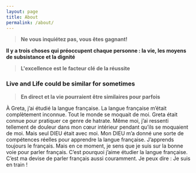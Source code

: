 ```yaml
---
layout: page
title: About
permalink: /about/
---
```



 
 
 > **Ne vous inquiétez pas, vous êtes gagnant!** 
 
 **Il y a trois choses qui préoccupent chaque personne : la vie, les moyens de subsistance et la dignité**

 

 > **L'excellence est le facteur clé de la réussite**





### Live and Life could be similar for sometimes
> **En direct et la vie pourraient être similaires pour parfois**

À Greta, j’ai étudié la langue française. La langue française m’était complètement inconnue. Tout le monde se moquait de moi. Greta était connue pour pratiquer ce genre de hatrate. Même moi, j’ai ressenti tellement de douleur dans mon cœur intérieur pendant qu’ils se moquaient de moi. Mais seul DIEU était avec moi. Mon DIEU m’a donné une sorte de compétences réelles pour apprendre la langue française. J’apprends toujours le français. Mais en ce moment, je sens que je suis sur la bonne voie pour parler français. C’est pourquoi j’aime étudier la langue française. 
C’est ma devise de parler français aussi couramment. Je peux dire : Je suis en train !




